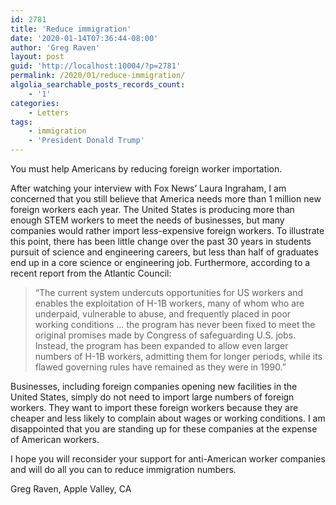 ```yaml
---
id: 2781
title: 'Reduce immigration'
date: '2020-01-14T07:36:44-08:00'
author: 'Greg Raven'
layout: post
guid: 'http://localhost:10004/?p=2781'
permalink: /2020/01/reduce-immigration/
algolia_searchable_posts_records_count:
    - '1'
categories:
    - Letters
tags:
    - immigration
    - 'President Donald Trump'
---
```


You must help Americans by reducing foreign worker importation.

After watching your interview with Fox News’ Laura Ingraham, I am concerned that you still believe that America needs more than 1 million new foreign workers each year. The United States is producing more than enough STEM workers to meet the needs of businesses, but many companies would rather import less-expensive foreign workers. To illustrate this point, there has been little change over the past 30 years in students pursuit of science and engineering careers, but less than half of graduates end up in a core science or engineering job. Furthermore, according to a recent report from the Atlantic Council:

> “The current system undercuts opportunities for US workers and enables the exploitation of H-1B workers, many of whom who are underpaid, vulnerable to abuse, and frequently placed in poor working conditions … the program has never been fixed to meet the original promises made by Congress of safeguarding U.S. jobs. Instead, the program has been expanded to allow even larger numbers of H-1B workers, admitting them for longer periods, while its flawed governing rules have remained as they were in 1990.”

Businesses, including foreign companies opening new facilities in the United States, simply do not need to import large numbers of foreign workers. They want to import these foreign workers because they are cheaper and less likely to complain about wages or working conditions. I am disappointed that you are standing up for these companies at the expense of American workers.

I hope you will reconsider your support for anti-American worker companies and will do all you can to reduce immigration numbers.

Greg Raven, Apple Valley, CA